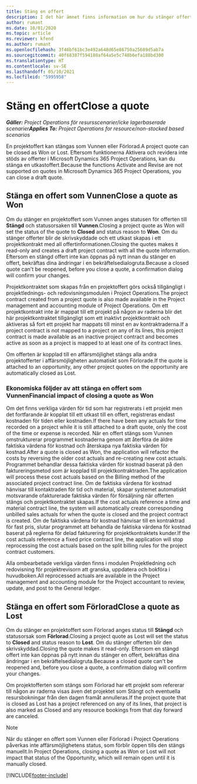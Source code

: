 ```yaml
---
title: Stäng en offert
description: I det här ämnet finns information om hur du stänger offerter i Project Operations.
author: rumant
ms.date: 10/01/2020
ms.topic: article
ms.reviewer: kfend
ms.author: rumant
ms.openlocfilehash: 3f46bf61bc3e492a648d65e86750a25609d5ab7a
ms.sourcegitcommit: 40f68387f594180af64a5e5c748b6efa188bd300
ms.translationtype: HT
ms.contentlocale: sv-SE
ms.lasthandoff: 05/10/2021
ms.locfileid: "5995958"
---
```

# <a name="close-a-quote"></a><span data-ttu-id="16b58-103">Stäng en offert</span><span class="sxs-lookup"><span data-stu-id="16b58-103">Close a quote</span></span>

<span data-ttu-id="16b58-104">_**Gäller:** Project Operations för resursscenarier/icke lagerbaserade scenarier_</span><span class="sxs-lookup"><span data-stu-id="16b58-104">_**Applies To:** Project Operations for resource/non-stocked based scenarios_</span></span>

<span data-ttu-id="16b58-105">En projektoffert kan stängas som Vunnen eller Förlorad.</span><span class="sxs-lookup"><span data-stu-id="16b58-105">A project quote can be closed as Won or Lost.</span></span> <span data-ttu-id="16b58-106">Eftersom funktionerna Aktivera och revidera inte stöds av offerter i Microsoft Dynamics 365 Project Operations, kan du stänga en utkastoffert.</span><span class="sxs-lookup"><span data-stu-id="16b58-106">Because the functions Activate and Revise are not supported on quotes in Microsoft Dynamics 365 Project Operations, you can close a draft quote.</span></span>

## <a name="close-a-quote-as-won"></a><span data-ttu-id="16b58-107">Stänga en offert som Vunnen</span><span class="sxs-lookup"><span data-stu-id="16b58-107">Close a quote as Won</span></span>

<span data-ttu-id="16b58-108">Om du stänger en projektoffert som Vunnen anges statusen för offerten till **Stängd** och statusorsaken till **Vunnen**.</span><span class="sxs-lookup"><span data-stu-id="16b58-108">Closing a project quote as Won will set the status of the quote to **Closed** and status reason to **Won**.</span></span> <span data-ttu-id="16b58-109">Om du stänger offerter blir de skrivskyddade och ett utkast skapas i ett projektkontrakt med all offertinformationen.</span><span class="sxs-lookup"><span data-stu-id="16b58-109">Closing the quotes makes it read-only and creates a draft project contract with all the quote information.</span></span> <span data-ttu-id="16b58-110">Eftersom en stängd offert inte kan öppnas på nytt innan du stänger en offert, bekräftas dina ändringar i en bekräftelsedialogruta.</span><span class="sxs-lookup"><span data-stu-id="16b58-110">Because a closed quote can't be reopened, before you close a quote, a confirmation dialog will confirm your changes.</span></span>

<span data-ttu-id="16b58-111">Projektkontraktet som skapas från en projektoffert görs också tillgängligt i projektlednings- och redovisningsmodulen i Project Operations.</span><span class="sxs-lookup"><span data-stu-id="16b58-111">The project contract created from a project quote is also made available in the Project management and accounting module of Project Operations.</span></span> <span data-ttu-id="16b58-112">Om ett projektkontrakt inte är mappat till ett projekt på någon av raderna blir det här projektkontraktet tillgängligt som ett inaktivt projektkontrakt och aktiveras så fort ett projekt har mappats till minst en av kontraktraderna.</span><span class="sxs-lookup"><span data-stu-id="16b58-112">If a project contract is not mapped to a project on any of its lines, this project contract is made available as an inactive project contract and becomes active as soon as a project is mapped to at least one of its contract lines.</span></span>

<span data-ttu-id="16b58-113">Om offerten är kopplad till en affärsmöjlighet stängs alla andra projektofferter i affärsmöjligheten automatiskt som Förlorade.</span><span class="sxs-lookup"><span data-stu-id="16b58-113">If the quote is attached to an opportunity, any other project quotes on the opportunity are automatically closed as Lost.</span></span>

### <a name="financial-impact-of-closing-a-quote-as-won"></a><span data-ttu-id="16b58-114">Ekonomiska följder av att stänga en offert som Vunnen</span><span class="sxs-lookup"><span data-stu-id="16b58-114">Financial impact of closing a quote as Won</span></span>

<span data-ttu-id="16b58-115">Om det finns verkliga värden för tid som har registrerats i ett projekt men det fortfarande är kopplat till ett utkast till en offert, registreras endast kostnaden för tiden eller kostnaden.</span><span class="sxs-lookup"><span data-stu-id="16b58-115">If there have been any actuals for time recorded on a project while it is still attached to a draft quote, only the cost of the time or expense is recorded.</span></span> <span data-ttu-id="16b58-116">När en offert stängs som Vunnen omstrukturerar programmet kostnaderna genom att återföra de äldre faktiska värdena för kostnad och återskapa nya faktiska värden för kostnad.</span><span class="sxs-lookup"><span data-stu-id="16b58-116">After a quote is closed as Won, the application will refactor the costs by reversing the older cost actuals and re-creating new cost actuals.</span></span> <span data-ttu-id="16b58-117">Programmet behandlar dessa faktiska värden för kostnad baserat på den faktureringsmetod som är kopplad till projektkontraktraden.</span><span class="sxs-lookup"><span data-stu-id="16b58-117">The application will process these cost actuals based on the Billing method of the associated project contract line.</span></span> <span data-ttu-id="16b58-118">Om de faktiska värdena för kostnad hänvisar till kontaktraden för tid och material, skapar systemet automatiskt motsvarande ofakturerade faktiska värden för försäljning när offerten stängs och projektkontraktet skapas.</span><span class="sxs-lookup"><span data-stu-id="16b58-118">If the cost actuals reference a time and material contract line, the system will automatically create corresponding unbilled sales actuals for when the quote is closed and the project contract is created.</span></span> <span data-ttu-id="16b58-119">Om de faktiska värdena för kostnad hänvisar till en kontraktrad för fast pris, slutar programmet att behandla de faktiska värdena för kostnad baserat på reglerna för delad fakturering för projektkontraktets kunder.</span><span class="sxs-lookup"><span data-stu-id="16b58-119">If the cost actuals reference a fixed price contract line, the application will stop reprocessing the cost actuals based on the split billing rules for the project contract customers.</span></span>

<span data-ttu-id="16b58-120">Alla ombearbetade verkliga värden finns i modulen Projektledning och redovisning för projektrevisorn att granska, uppdatera och bokföra i huvudboken.</span><span class="sxs-lookup"><span data-stu-id="16b58-120">All reprocessed actuals are available in the Project management and accounting module for the Project accountant to review, update, and post to the General ledger.</span></span> 

## <a name="close-a-quote-as-lost"></a><span data-ttu-id="16b58-121">Stänga en offert som Förlorad</span><span class="sxs-lookup"><span data-stu-id="16b58-121">Close a quote as Lost</span></span>

<span data-ttu-id="16b58-122">Om du stänger en projektoffert som Förlorad anges status till **Stängd** och statusorsak som **Förlorad**.</span><span class="sxs-lookup"><span data-stu-id="16b58-122">Closing a project quote as Lost will set the status to **Closed** and status reason to **Lost**.</span></span> <span data-ttu-id="16b58-123">Om du stänger offerten blir den skrivskyddad.</span><span class="sxs-lookup"><span data-stu-id="16b58-123">Closing the quote makes it read-only.</span></span> <span data-ttu-id="16b58-124">Eftersom en stängd offert inte kan öppnas på nytt innan du stänger en offert, bekräftas dina ändringar i en bekräftelsedialogruta.</span><span class="sxs-lookup"><span data-stu-id="16b58-124">Because a closed quote can't be reopened and, before you close a quote, a confirmation dialog will confirm your changes.</span></span>

<span data-ttu-id="16b58-125">Om projektofferten som stängs som Förlorad har ett projekt som refererar till någon av raderna visas även det projektet som Stängt och eventuella resursbokningar från den dagen framåt annulleras.</span><span class="sxs-lookup"><span data-stu-id="16b58-125">If the project quote that is closed as Lost has a project referenced on any of its lines, that project is also marked as Closed and any resource bookings from that day forward are canceled.</span></span>

> [!NOTE]
> <span data-ttu-id="16b58-126">När du stänger en offert som Vunnen eller Förlorad i Project Operations påverkas inte affärsmöjlighetens status, som förblir öppen tills den stängs manuellt.</span><span class="sxs-lookup"><span data-stu-id="16b58-126">In Project Operations, closing a quote as Won or Lost will not impact that status of the Opportunity, which will remain open until it is manually closed.</span></span>


[!INCLUDE[footer-include](../includes/footer-banner.md)]